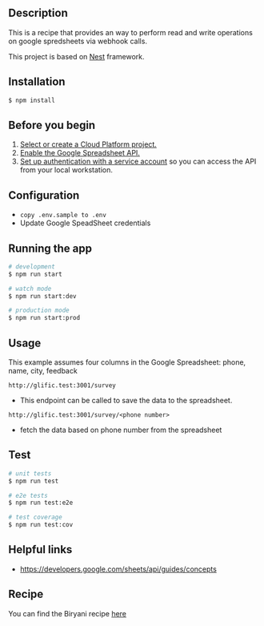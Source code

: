 ## Description

This is a recipe that provides an way to perform read and write operations on google spredsheets via webhook calls.

This project is based on [Nest](https://github.com/nestjs/nest) framework.

## Installation

```bash
$ npm install
```

## Before you begin

1. [Select or create a Cloud Platform project.](https://console.cloud.google.com/project)
2. [Enable the Google Spreadsheet API.](https://console.cloud.google.com/apis/library/sheets.googleapis.com)
3. [Set up authentication with a service account](https://cloud.google.com/docs/authentication/getting-started) so you can access the API from your local workstation.

## Configuration

- `copy .env.sample to .env`
- Update Google SpeadSheet credentials

## Running the app

```bash
# development
$ npm run start

# watch mode
$ npm run start:dev

# production mode
$ npm run start:prod
```

## Usage

This example assumes four columns in the Google Spreadsheet: phone, name, city, feedback

`http://glific.test:3001/survey`

- This endpoint can be called to save the data to the spreadsheet.

`http://glific.test:3001/survey/<phone number>`

- fetch the data based on phone number from the spreadsheet

## Test

```bash
# unit tests
$ npm run test

# e2e tests
$ npm run test:e2e

# test coverage
$ npm run test:cov
```

## Helpful links

- https://developers.google.com/sheets/api/guides/concepts

## Recipe

You can find the Biryani recipe [here](https://www.indianhealthyrecipes.com/chicken-biryani-recipe/)
